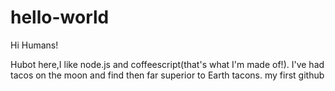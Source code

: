 # hello-world

Hi Humans!

Hubot here,I like node.js and coffeescript(that's what I'm made of!).
I've had tacos on the moon and find then far superior to Earth tacons.
my first github
